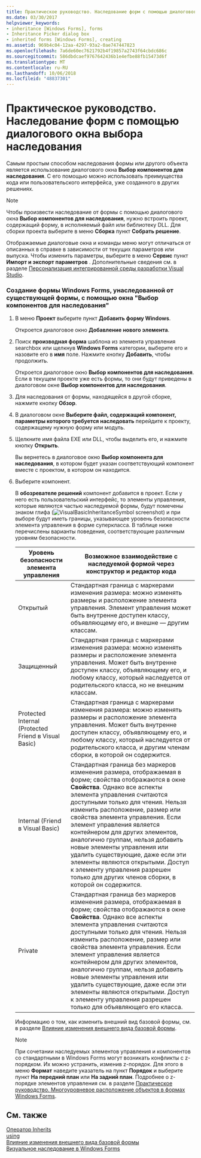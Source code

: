 ```yaml
---
title: Практическое руководство. Наследование форм с помощью диалогового окна выбора наследования
ms.date: 03/30/2017
helpviewer_keywords:
- inheritance [Windows Forms], forms
- Inheritance Picker dialog box
- inherited forms [Windows Forms], creating
ms.assetid: 969b4c04-12aa-4297-93a2-0ae747447823
ms.openlocfilehash: 7a6de60ec7621792b4f19857a2743f64cbdc686c
ms.sourcegitcommit: 586dbdcaef9767642436b1e4efbe88fb15473d6f
ms.translationtype: MT
ms.contentlocale: ru-RU
ms.lasthandoff: 10/06/2018
ms.locfileid: "48837301"
---
```

# <a name="how-to-inherit-forms-using-the-inheritance-picker-dialog-box"></a>Практическое руководство. Наследование форм с помощью диалогового окна выбора наследования
Самым простым способом наследования формы или другого объекта является использование диалогового окна **Выбор компонентов для наследования**. С его помощью можно использовать преимущества кода или пользовательского интерфейса, уже созданного в других решениях.  
  
> [!NOTE]
>  Чтобы произвести наследование от формы с помощью диалогового окна **Выбор компонентов для наследования**, нужно встроить проект, содержащий форму, в исполняемый файл или библиотеку DLL. Для сборки проекта выберите в меню **Сборка** пункт **Собрать решение**.  
>   
>  Отображаемые диалоговые окна и команды меню могут отличаться от описанных в справке в зависимости от текущих параметров или выпуска. Чтобы изменить параметры, выберите в меню **Сервис** пункт **Импорт и экспорт параметров** . Дополнительные сведения см. в разделе [Персонализация интегрированной среды разработки Visual Studio](/visualstudio/ide/personalizing-the-visual-studio-ide).  
  
### <a name="to-create-a-windows-form-inherited-from-an-existing-form-by-using-the-inheritance-picker"></a>Создание формы Windows Forms, унаследованной от существующей формы, с помощью окна "Выбор компонентов для наследования"  
  
1.  В меню **Проект** выберите пункт **Добавить форму Windows**.  
  
     Откроется диалоговое окно **Добавление нового элемента**.  
  
2.  Поиск **производная форма** шаблона из элемента управления searchbox или щелкнув **Windows Forms** категории, выберите его и назовите его в **имя** поле. Нажмите кнопку **Добавить**, чтобы продолжить.  
  
     Откроется диалоговое окно **Выбор компонентов для наследования**. Если в текущем проекте уже есть формы, то они будут приведены в диалоговом окне **Выбор компонентов для наследования**.  
  
3.  Для наследования от формы, находящейся в другой сборке, нажмите кнопку **Обзор**.  
  
4.  В диалоговом окне **Выберите файл, содержащий компонент, параметры которого требуется наследовать** перейдите к проекту, содержащему нужную форму или модуль.  
  
5.  Щелкните имя файла EXE или DLL, чтобы выделить его, и нажмите кнопку **Открыть**.  
  
     Вы вернетесь в диалоговое окно **Выбор компонента для наследования**, в котором будет указан соответствующий компонент вместе с проектом, в котором он находится.  
  
6.  Выберите компонент.  
  
     В **обозревателе решений** компонент добавится в проект. Если у него есть пользовательский интерфейс, то элементы управления, которые являются частью наследуемой формы, будут помечены знаком глифа (![VisualBasicInheritanceSymbol screenshot](../../../../docs/framework/winforms/advanced/media/vbinheritanceglyph.gif "vbInheritanceGlyph")) и при выборе будут иметь границы, указывающее уровень безопасности элемента управления в форме суперкласса. В таблице ниже перечислены варианты поведения, соответствующие различным уровням безопасности.  
  
    |Уровень безопасности элемента управления|Возможное взаимодействие с наследуемой формой через конструктор и редактор кода|  
    |-------------------------------|--------------------------------------------------------------------------------|  
    |Открытый|Стандартная граница с маркерами изменения размера: можно изменять размеры и расположение элемента управления. Элемент управления может быть внутренне доступен классу, объявляющему его, и внешне — другим классам.|  
    |Защищенный|Стандартная граница с маркерами изменения размера: можно изменять размеры и расположение элемента управления. Может быть внутренне доступен классу, объявляющему его, и любому классу, который наследуется от родительского класса, но не внешним классам.|  
    |Protected Internal (Protected Friend в Visual Basic)|Стандартная граница с маркерами изменения размера: можно изменять размеры и расположение элемента управления. Может быть внутренне доступен классу, объявляющему его, и любому классу, который наследуется от родительского класса, и другим членам сборки, в которой он содержится.|  
    |Internal (Friend в Visual Basic)|Стандартная граница без маркеров изменения размера, отображаемая в форме; свойства отображаются в окне **Свойства**. Однако все аспекты элемента управления считаются доступными только для чтения. Нельзя изменить расположение, размер или свойства элемента управления. Если элемент управления является контейнером для других элементов, аналогично группам, нельзя добавить новые элементы управления или удалить существующие, даже если эти элементы являются открытыми. Доступ к элементу управления разрешен только для других членов сборки, в которой он содержится.|  
    |Private|Стандартная граница без маркеров изменения размера, отображаемая в форме; свойства отображаются в окне **Свойства**. Однако все аспекты элемента управления считаются доступными только для чтения. Нельзя изменить расположение, размер или свойства элемента управления. Если элемент управления является контейнером для других элементов, аналогично группам, нельзя добавить новые элементы управления или удалить существующие, даже если эти элементы являются открытыми. Доступ к элементу управления разрешен только для объявляющего его класса.|  
  
     Информацию о том, как изменить внешний вид базовой формы, см. в разделе [Влияние изменения внешнего вида базовой формы](../../../../docs/framework/winforms/advanced/effects-of-modifying-base-form-appearance.md).  
  
    > [!NOTE]
    >  При сочетании наследуемых элементов управления и компонентов со стандартными в Windows Forms могут возникать конфликты с z-порядком. Их можно устранить, изменив z-порядок. Для этого в меню **Формат** наведите указатель на пункт **Порядок** и выберите пункт **На передний план** или **На задний план**. Подробнее о z-порядке элементов управления см. в разделе [Практическое руководство. Многоуровневое расположение объектов в формах Windows Forms](../../../../docs/framework/winforms/controls/how-to-layer-objects-on-windows-forms.md).  
  
## <a name="see-also"></a>См. также  
 [Оператор Inherits](~/docs/visual-basic/language-reference/statements/inherits-statement.md)  
 [using](~/docs/csharp/language-reference/keywords/using.md)  
 [Влияние изменения внешнего вида базовой формы](../../../../docs/framework/winforms/advanced/effects-of-modifying-base-form-appearance.md)  
 [Визуальное наследование в Windows Forms](../../../../docs/framework/winforms/advanced/windows-forms-visual-inheritance.md)
